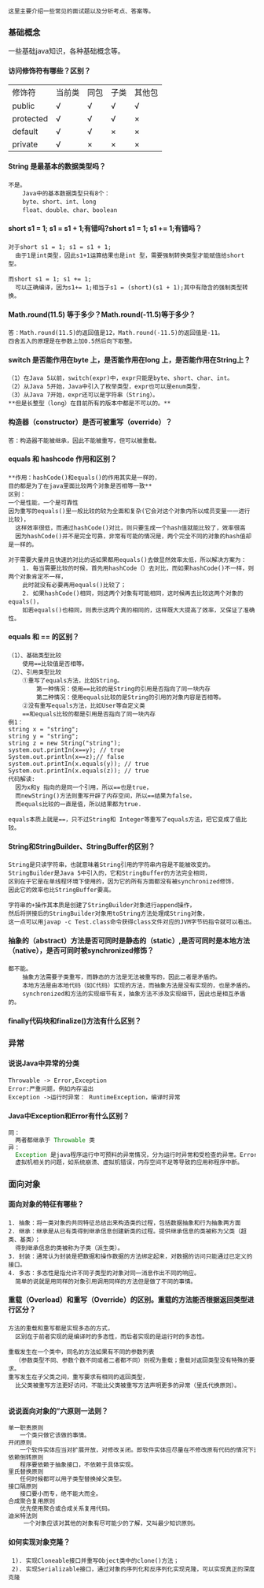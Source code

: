 ```
这里主要介绍一些常见的面试题以及分析考点、答案等。
```
### 基础概念

一些基础java知识，各种基础概念等。

#### 访问修饰符有哪些？区别？

||||||
|-|-|-|-|-|
|修饰符|当前类|同包|子类|其他包|
|public|√|√|√|√|
|protected|√|√|√|×|
|default|√|√|×|×|
|private|√|×|×|×|


#### String 是最基本的数据类型吗？

```text
不是。
    Java中的基本数据类型只有8个：
    byte、short、int、long    
    float、double、char、boolean
```

#### short s1 = 1; s1 = s1 + 1;有错吗?short s1 = 1; s1 += 1;有错吗？

```text
对于short s1 = 1; s1 = s1 + 1;
  由于1是int类型，因此s1+1运算结果也是int 型，需要强制转换类型才能赋值给short型。

而short s1 = 1; s1 += 1;
  可以正确编译，因为s1+= 1;相当于s1 = (short)(s1 + 1);其中有隐含的强制类型转换。
```

#### Math.round(11.5) 等于多少？Math.round(-11.5)等于多少？

```text
答：Math.round(11.5)的返回值是12，Math.round(-11.5)的返回值是-11。
四舍五入的原理是在参数上加0.5然后向下取整。
```

#### switch 是否能作用在byte 上，是否能作用在long 上，是否能作用在String上？

```text
（1）在Java 5以前，switch(expr)中，expr只能是byte、short、char、int。
（2）从Java 5开始，Java中引入了枚举类型，expr也可以是enum类型，
（3）从Java 7开始，expr还可以是字符串（String）。
**但是长整型（long）在目前所有的版本中都是不可以的。**
```

#### 构造器（constructor）是否可被重写（override）？

```text
答：构造器不能被继承，因此不能被重写，但可以被重载。
```

#### equals 和 hashcode 作用和区别？

```text
**作用：hashCode()和equals()的作用其实是一样的，
目的都是为了在java里面比较两个对象是否相等一致**
区别：
一个是性能，一个是可靠性
因为重写的equals()里一般比较的较为全面和复杂(它会对这个对象内所以成员变量一一进行比较)，
  这样效率很低，而通过hashCode()对比，则只要生成一个hash值就能比较了，效率很高
  因为hashCode()并不是完全可靠，非常有可能的情况是，两个完全不同的对象的hash值却是一样的。

对于需要大量并且快速的对比的话如果都用equals()去做显然效率太低，所以解决方案为：
    1. 每当需要比较的时候，首先用hashCode（）去对比，而如果hashCode()不一样，则两个对象肯定不一样，
    此时就没有必要再用equals()比较了；
    2. 如果hashCode()相同，则这两个对象有可能相同，这时候再去比较这两个对象的equals()，
    如若equals()也相同，则表示这两个真的相同的，这样既大大提高了效率，又保证了准确性。
```

#### equals 和 == 的区别？

```text
（1）、基础类型比较
    使用==比较值是否相等。
（2）、引用类型比较
    ①重写了equals方法，比如String。
        第一种情况：使用==比较的是String的引用是否指向了同一块内存
        第二种情况：使用equals比较的是String的引用的对象内容是否相等。
    ②没有重写equals方法，比如User等自定义类
    ==和equals比较的都是引用是否指向了同一块内存
例1：
string x = "string";
string y = "string";
string z = new String("string");
system.out.printIn(x==y); // true
System.out.println(x==z);// false
system.out.printIn(x.equals(y)); // true
System.out.printIn(x.equals(z)); // true
代码解读:
  因为x和y 指向的是同一个引用，所以==也是true，
  而newString()方法则重写开辟了内存空间，所以==结果为false，
  而equals比较的一直是值，所以结果都为true.

equals本质上就是==，只不过String和 Integer等重写了equals方法，把它变成了值比较。

```

#### String和StringBuilder、StringBuffer的区别？

```text
String是只读字符串，也就意味着String引用的字符串内容是不能被改变的。
StringBuilder是Java 5中引入的，它和StringBuffer的方法完全相同，
区别在于它是在单线程环境下使用的，因为它的所有方面都没有被synchronized修饰，
因此它的效率也比StringBuffer要高。

字符串的+操作其本质是创建了StringBuilder对象进行append操作，
然后将拼接后的StringBuilder对象用toString方法处理成String对象，
这一点可以用javap -c Test.class命令获得class文件对应的JVM字节码指令就可以看出。
```

#### 抽象的（abstract）方法是否可同时是静态的（static）,是否可同时是本地方法（native），是否可同时被synchronized修饰？

```text
都不能。
    抽象方法需要子类重写，而静态的方法是无法被重写的，因此二者是矛盾的。
    本地方法是由本地代码（如C代码）实现的方法，而抽象方法是没有实现的，也是矛盾的。
    synchronized和方法的实现细节有关，抽象方法不涉及实现细节，因此也是相互矛盾的。
```

#### finally代码块和finalize()方法有什么区别？



### 异常

#### 说说Java中异常的分类

```text
Throwable -> Error,Exception
Error:严重问题，例如内存溢出
Exception ->运行时异常： RuntimeException，编译时异常
```

#### Java中Exception和Error有什么区别？

```Java
同：
  两者都继承于 Throwable 类
异：
  Exception 是java程序运行中可预料的异常情况，分为运行时异常和受检查的异常。Error类一般是指与
  虚拟机相关的问题，如系统崩溃、虚拟机错误，内存空间不足等导致的应用称程序中断。

```





### 面向对象

#### 面向对象的特征有哪些？

```text
1. 抽象：将一类对象的共同特征总结出来构造类的过程，包括数据抽象和行为抽象两方面
2. 继承：继承是从已有类得到继承信息创建新类的过程。提供继承信息的类被称为父类（超类、基类）；
  得到继承信息的类被称为子类（派生类）。
3. 封装：通常认为封装是把数据和操作数据的方法绑定起来，对数据的访问只能通过已定义的接口。
4. 多态：多态性是指允许不同子类型的对象对同一消息作出不同的响应。
  简单的说就是用同样的对象引用调用同样的方法但是做了不同的事情。
```

#### 重载（Overload）和重写（Override）的区别。重载的方法能否根据返回类型进行区分？

```text
方法的重载和重写都是实现多态的方式，
  区别在于前者实现的是编译时的多态性，而后者实现的是运行时的多态性。

重载发生在一个类中，同名的方法如果有不同的参数列表
  （参数类型不同、参数个数不同或者二者都不同）则视为重载；重载对返回类型没有特殊的要求。
重写发生在子父类之间，重写要求有相同的返回类型，
  比父类被重写方法更好访问，不能比父类被重写方法声明更多的异常（里氏代换原则）。


```

#### 说说面向对象的”六原则一法则？

```Java
单一职责原则
　　一个类只做它该做的事情。
开闭原则
　　一个软件实体应当对扩展开放，对修改关闭。即软件实体应尽量在不修改原有代码的情况下进行扩展。
依赖倒转原则
　　程序要依赖于抽象接口，不依赖于具体实现。
里氏替换原则
　　任何时候都可以用子类型替换掉父类型。
接口隔原则
　　接口要小而专，绝不能大而全。
合成聚合复用原则
　　优先使用聚合或合成关系复用代码。
迪米特法则
 　　一个对象应该对其他的对象有尽可能少的了解，又叫最少知识原则。

```

#### 如何实现对象克隆？

```text
 1). 实现Cloneable接口并重写Object类中的clone()方法；
 2). 实现Serializable接口，通过对象的序列化和反序列化实现克隆，可以实现真正的深度克隆
```

